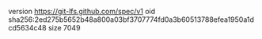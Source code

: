 version https://git-lfs.github.com/spec/v1
oid sha256:2ed275b5652b48a800a03bf3707774fd0a3b60513788efea1950a1dcd5634c48
size 7049
